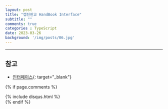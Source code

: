 ```yaml
---
layout: post
title: "캡틴판교 HandBook Interface"
subtitle: ""
comments: true
categories : TypeScript
date: 2023-03-26
background: '/img/posts/06.jpg'
---
```




---
## 참고
- [인터페이스](https://joshua1988.github.io/ts/guide/interfaces.html#%EC%9D%B8%ED%84%B0%ED%8E%98%EC%9D%B4%EC%8A%A4){: target="_blank"}


{% if page.comments %}
<div id="post-disqus" class="container">
{% include disqus.html %}
</div>
{% endif %}
